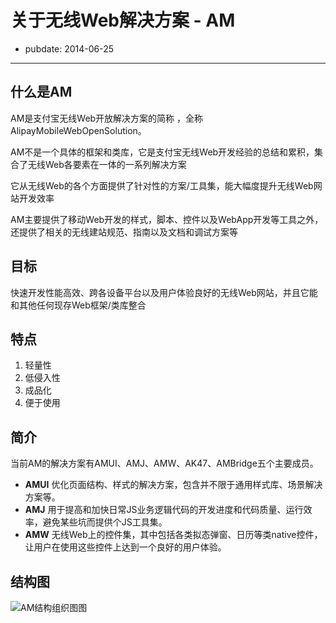 # 关于无线Web解决方案 - AM

- pubdate: 2014-06-25

---
## 什么是AM
AM是支付宝无线Web开放解决方案的简称 ，全称AlipayMobileWebOpenSolution。

AM不是一个具体的框架和类库，它是支付宝无线Web开发经验的总结和累积，集合了无线Web各要素在一体的一系列解决方案

它从无线Web的各个方面提供了针对性的方案/工具集，能大幅度提升无线Web网站开发效率

AM主要提供了移动Web开发的样式，脚本、控件以及WebApp开发等工具之外，还提供了相关的无线建站规范、指南以及文档和调试方案等

## 目标
快速开发性能高效、跨各设备平台以及用户体验良好的无线Web网站，并且它能和其他任何现存Web框架/类库整合

## 特点
1.  轻量性
2.  低侵入性
3.  成品化
4.  便于使用

## 简介
当前AM的解决方案有AMUI、AMJ、AMW、AK47、AMBridge五个主要成员。

* __AMUI__ 优化页面结构、样式的解决方案，包含并不限于通用样式库、场景解决方案等。
* __AMJ__ 用于提高和加快日常JS业务逻辑代码的开发进度和代码质量、运行效率，避免某些坑而提供个JS工具集。
* __AMW__ 无线Web上的控件集，其中包括各类拟态弹窗、日历等类native控件，让用户在使用这些控件上达到一个良好的用户体验。

## 结构图
![AM结构组织图图](https://i.alipayobjects.com/i/localhost/jpg/201407/30qIpXPIaN.jpg)